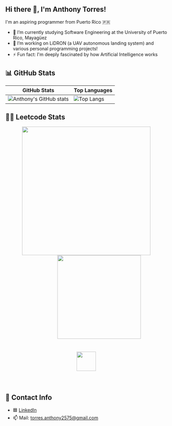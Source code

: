 ## Hi there 👋, I'm Anthony Torres!

I'm an aspiring programmer from Puerto Rico 🇵🇷

- 🌱 I’m currently studying Software Engineering at the University of Puerto Rico, Mayagüez  
- 🔭 I’m working on LiDRON (a UAV autonomous landing system) and various personal programming projects!  
- ⚡ Fun fact: I'm deeply fascinated by how Artificial Intelligence works  

## 📊 GitHub Stats

| GitHub Stats | Top Languages |
| ------------ | ------------- |
| ![Anthony's GitHub stats](https://github-readme-stats.vercel.app/api?username=anthonyTorres300&show_icons=true&theme=radical) | ![Top Langs](https://github-readme-stats.vercel.app/api/top-langs/?username=anthonyTorres300&layout=compact&langs_count=10&theme=radical) |

## 👨‍💻 Leetcode Stats

<div align="center">
  <img src="https://leetcard.jacoblin.cool/TonyTonyTorres?ext=heatmap" height="400" />
  <img src="https://media.tenor.com/DimzPZMypFcAAAAM/laptop.gif" height="260" style="margin-left: 80px;" />
</div>

<div align="center">
  <img src="https://user-images.githubusercontent.com/73097560/115834477-dbab4500-a447-11eb-908a-139a6edaec5c.gif" height="60" style="margin: 40px 0;" />
</div>


## 💬 Contact Info

- 🟦 [LinkedIn](https://www.linkedin.com/in/anthony-torres300/)
- 📫 Mail: torres.anthony2575@gmail.com


<!--
**anthonyTorres300/anthonyTorres300** is a ✨ _special_ ✨ repository because its `README.md` (this file) appears on your GitHub profile.

Here are some ideas to get you started:

- 🔭 I’m currently working on ...
- 🌱 I’m currently learning ...
- 👯 I’m looking to collaborate on ...
- 🤔 I’m looking for help with ...
- 💬 Ask me about ...
- 📫 How to reach me: ...
- 😄 Pronouns: ...
- ⚡ Fun fact: ...
-->
